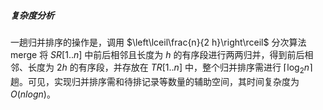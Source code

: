 
##### 复杂度分析

一趟归并排序的操作是，调用 $\left\lceil\frac{n}{2 h}\right\rceil$ 分次算法 merge 将 $SR[1..n]$ 中前后相邻且长度为 $h$ 的有序段进行两两归并，得到前后相邻、长度为 $2h$ 的有序段，并存放在 $TR[1..n]$ 中，整个归并排序需进行 $\left\lceil\log _{2} n\right\rceil$ 趟。可见，实现归并排序需和待排记录等数量的辅助空间，其时间复杂度为 $O(nlogn)$。
